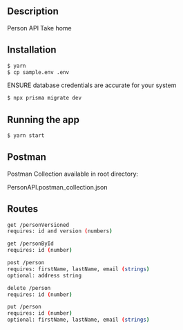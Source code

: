 
## Description

Person API Take home

## Installation

```bash
$ yarn
$ cp sample.env .env  

```

ENSURE database credentials are accurate for your system

```bash
$ npx prisma migrate dev
```


## Running the app

```bash
$ yarn start

```

## Postman

Postman Collection available in root directory:

PersonAPI.postman_collection.json

## Routes

```bash
get /personVersioned
requires: id and version (numbers)

get /personById
requires: id (number)

post /person
requires: firstName, lastName, email (strings)
optional: address string

delete /person
requires: id (number)

put /person
requires: id (number)
optional: firstName, lastName, email (strings)

```
